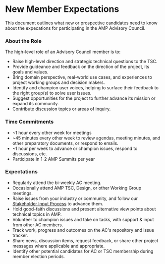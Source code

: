 # New Member Expectations

This document outlines what new or prospective candidates need to know about the expecations for participating in the AMP Advisory Council.  

### About the Role

The high-level role of an Advisory Council member is to:

* Raise high-level direction and strategic technical questions to the TSC.
* Provide guideance and feedback on the direction of the project, its goals and values.
* Bring domain perspective, real-world use cases, and experiences to project working groups and decision makers.
* Identify and champion user voices, helping to surface their feedback to the right group(s) to solve user issues.
* Suggest opportunities for the project to further advance its mission or expand its community.
* Contribute discussion topics or areas of inquiry. 

### Time Commitments
* ~1 hour every other week for meetings
* ~45 minutes every other week to review agendas, meeting minutes, and other preparatory documents, or respond to emails.
* ~1 hour per week to advance or champion issues, respond to discussions, etc.
* Participate in 1-2 AMP Summits per year

### Expectations

* Regularly attend the bi-weekly AC meeting.
* Occasionally attend AMP TSC, Design, or other Working Group meetings.
* Raise issues from your industry or community, and follow our [Stakeholder Input Process](https://github.com/ampproject/meta-ac/blob/master/PROCESS.md#stakeholder-input-process) to advance them.
* Hold good-faith discussions and present alternative view points about technical topics in AMP.
* Volunteer to champion issues and take on tasks, with support & input from other AC members. 
* Track work, progress and outcomes on the AC's repository and issue tracker.
* Share news, discussion items, request feedback, or share other project messages where applicable and appropriate.
* Identify other potential candidates for AC or TSC membership during member election periods.

